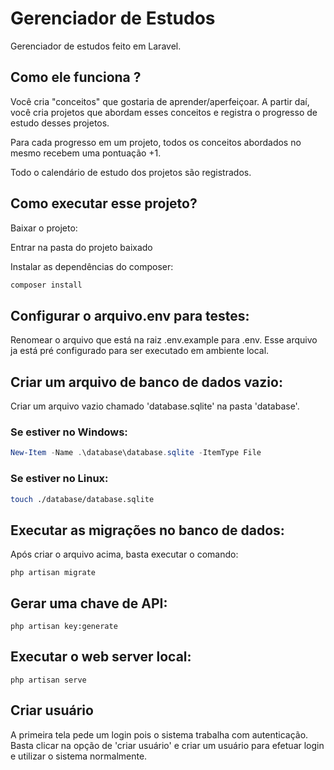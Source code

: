 # Gerenciador de Estudos
Gerenciador de estudos feito em Laravel.

## Como ele funciona ?

Você cria "conceitos" que gostaria de aprender/aperfeiçoar. A partir daí, você cria projetos que abordam esses conceitos e registra o progresso de estudo desses projetos.

Para cada progresso em um projeto, todos os conceitos abordados no mesmo recebem uma pontuação +1.

Todo o calendário de estudo dos projetos são registrados.

## Como executar esse projeto?

Baixar o projeto:

Entrar na pasta do projeto baixado

Instalar as dependências do composer:

```powershell
composer install
```


## Configurar o arquivo.env para testes:
Renomear o arquivo que está na raiz .env.example para .env.
Esse arquivo ja está pré configurado para ser executado em ambiente local.

## Criar um arquivo de banco de dados vazio:
Criar um arquivo vazio chamado 'database.sqlite' na pasta 'database'.

### Se estiver no Windows:
```powershell
New-Item -Name .\database\database.sqlite -ItemType File
```

### Se estiver no Linux:
```bash
touch ./database/database.sqlite
```

## Executar as migrações no banco de dados:
Após criar o arquivo acima, basta executar o comando:
```
php artisan migrate
```

## Gerar uma chave de API:
```
php artisan key:generate
```

## Executar o web server local:
```
php artisan serve
```

## Criar usuário
A primeira tela pede um login pois o sistema trabalha com autenticação. Basta clicar na opção de 'criar usuário' e criar um usuário para efetuar login e utilizar o sistema normalmente.